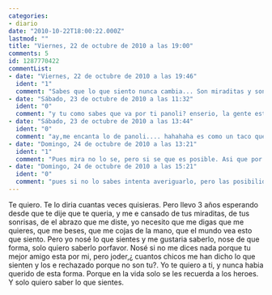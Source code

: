 ```yaml
---
categories:
- diario
date: "2010-10-22T18:00:22.000Z"
lastmod: ""
title: "Viernes, 22 de octubre de 2010 a las 19:00"
comments: 5
id: 1287770422
commentList:
- date: "Viernes, 22 de octubre de 2010 a las 19:46"
  ident: "1"
  comment: "Sabes que lo que siento nunca cambia... Son miraditas y sonrisitas porque no es facil... Pero te amo, aunque en el fondo fue culpa mutua, aunque siempre tomabas tu la iniciativa me he hartado de no saber nada, de verte con otro, por mucho que digas que me quieres a mi... Creo que en el fondo nunca es tarde pero ya no tengo las cosas claras, quiero que todo empiece de 0, y podamos ser lo que eramos y mas."
- date: "Sábado, 23 de octubre de 2010 a las 11:32"
  ident: "0"
  comment: "y tu como sabes que va por ti panoli? enserio, la gente esta bastante mal."
- date: "Sábado, 23 de octubre de 2010 a las 13:44"
  ident: "0"
  comment: "ay,me encanta lo de panoli.... hahahaha es como un taco que no es un taco XD"
- date: "Domingo, 24 de octubre de 2010 a las 13:21"
  ident: "1"
  comment: "Pues mira no lo se, pero si se que es posible. Asi que por si lo fuera le contesto."
- date: "Domingo, 24 de octubre de 2010 a las 15:21"
  ident: "0"
  comment: "pues si no lo sabes intenta averiguarlo, pero las posibilidades son un 1%, asique yo de ti me hubiese callado la boca panoli."
---
```


Te quiero. Te lo diria cuantas veces quisieras. Pero llevo 3 años esperando desde que te dije que te queria, y me e cansado de tus miraditas, de tus sonrisas, de el abrazo que me diste, yo necesito que me digas que me quieres, que me beses, que me cojas de la mano, que el mundo vea esto que siento. Pero yo nosé lo que sientes y me gustaria saberlo, nose de que forma, solo quiero saberlo porfavor. Nosé si no me dices nada porque tu mejor amigo esta por mi, pero joder,¿ cuantos chicos me han dicho lo que sienten y los e rechazado porque no son tu?. Yo te quiero a ti, y nunca habia querido de esta forma. Porque en la vida solo se les recuerda a los heroes. Y solo quiero saber lo que sientes.